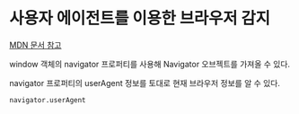 # 사용자 에이전트를 이용한 브라우저 감지

[MDN 문서 참고](https://developer.mozilla.org/ko/docs/Web/HTTP/User_agent%EB%A5%BC_%EC%9D%B4%EC%9A%A9%ED%95%9C_%EB%B8%8C%EB%9D%BC%EC%9A%B0%EC%A0%80_%EA%B0%90%EC%A7%80)

window 객체의 navigator 프로퍼티를 사용해 Navigator 오브젝트를 가져올 수 있다.

navigator 프로퍼티의 userAgent 정보를 토대로 현재 브라우저 정보를 알 수 있다.

`navigator.userAgent`
